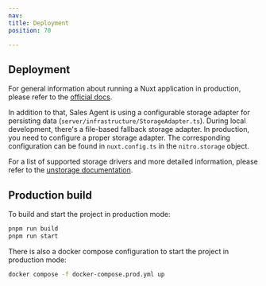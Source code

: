 ```yaml
---
nav:
title: Deployment
position: 70

---
```


## Deployment

For general information about running a Nuxt application in production, please refer to the [official docs](https://nuxt.com/docs/getting-started/deployment).

In addition to that, Sales Agent is using a configurable storage adapter for persisting data (`server/infrastructure/StorageAdapter.ts`). During local development, there's a file-based fallback storage adapter. In production, you need to configure a proper storage adapter.
The corresponding configuration can be found in `nuxt.config.ts` in the `nitro.storage` object.

For a list of supported storage drivers and more detailed information, please refer to the [unstorage documentation](https://unstorage.unjs.io/).


## Production build

To build and start the project in production mode:

```bash
pnpm run build
pnpm run start
```

There is also a docker compose configuration to start the project in production mode:

```bash
docker compose -f docker-compose.prod.yml up
```